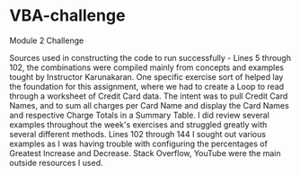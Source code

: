 # VBA-challenge
Module 2 Challenge

  Sources used in constructing the code to run successfully - 
Lines 5 through 102, the combinations were compiled mainly from concepts and examples tought by Instructor Karunakaran. One specific exercise sort of helped lay the foundation for this assignment, where we had to create a Loop to read through a worksheet of Credit Card data. The intent was to pull Credit Card Names, and to sum all charges per Card Name and display the Card Names and respective Charge Totals in a Summary Table. I did review several examples throughout the week's exercises and struggled greatly with several different methods. 
Lines 102 through 144 I sought out various examples as I was having trouble with configuring the percentages of Greatest Increase and Decrease. Stack Overflow, YouTube were the main outside resources I used.     
